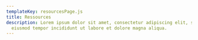 ```yaml
---
templateKey: resourcesPage.js
title: Ressources
description: Lorem ipsum dolor sit amet, consectetur adipiscing elit, sed do
  eiusmod tempor incididunt ut labore et dolore magna aliqua.
---
```

